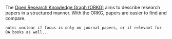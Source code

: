 The [Open Research Knowledge Graph (ORKG)](https://www.orkg.org/orkg/) aims to describe research papers in a structured manner. With the ORKG, papers are easier to find and compare.

`note: unclear if focus is only on journal papers, or if relevant for OA books as well...`
